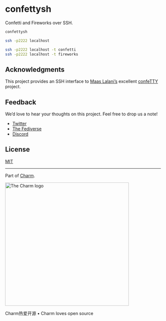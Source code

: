 # confettysh

Confetti and Fireworks over SSH.

```sh
confettysh
```

```sh
ssh -p2222 localhost

ssh -p2222 localhost -t confetti
ssh -p2222 localhost -t fireworks
```

## Acknowledgments

This project provides an SSH interface to [Maas Lalani’s](https://github.com/maaslalani) excellent [confeTTY](https://github.com/maaslalani/confetty) project.

## Feedback

We’d love to hear your thoughts on this project. Feel free to drop us a note!

* [Twitter](https://twitter.com/charmcli)
* [The Fediverse](https://mastodon.social/@charmcli)
* [Discord](https://charm.sh/chat)

## License

[MIT](/LICENSE)

***

Part of [Charm](https://charm.sh).

<a href="https://charm.sh/"><img alt="The Charm logo" src="https://stuff.charm.sh/charm-badge.jpg" width="400"></a>

Charm热爱开源 • Charm loves open source
